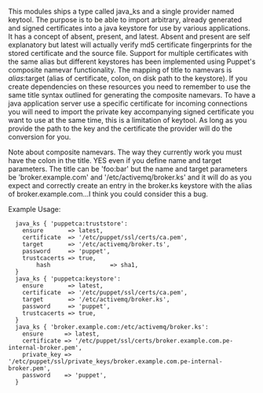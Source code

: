 This modules ships a type called java_ks and a single provider named keytool.  The purpose is to be able to import arbitrary, already generated and signed certificates into a java keystore for use by various applications.  It has a concept of absent, present, and latest.  Absent and present are self explanatory but latest will actually verify md5 certificate fingerprints for the stored certificate and the source file.  Support for multiple certificates with the same alias but different keystores has been implemented using Puppet's composite namevar functionality.  The mapping of title to namevars is $alias:$target (alias of certificate, colon, on disk path to the keystore).  If you create dependencies on these resources you need to remember to use the same title syntax outlined for generating the composite namevars.  To have a java application server use a specific certificate for incoming connections you will need to import the private key accompanying signed certificate you want to use at the same time, this is a limitation of keytool.  As long as you provide the path to the key and the certificate the provider will do the conversion for you.

Note about composite namevars.  The way they currently work you must have the colon in the title.  YES even if you define name and target parameters.  The title can be 'foo:bar' but the name and target parameters be 'broker.example.com' and '/etc/activemq/broker.ks' and it will do as you expect and correctly create an entry in the broker.ks keystore with the alias of broker.example.com...I think you could consider this a bug.

Example Usage:
```puppet
  java_ks { 'puppetca:truststore':
    ensure       => latest,
    certificate  => '/etc/puppet/ssl/certs/ca.pem',
    target       => '/etc/activemq/broker.ts',
    password     => 'puppet',
    trustcacerts => true,
		hash				 => sha1,
  }
  java_ks { 'puppetca:keystore':
    ensure       => latest,
    certificate  => '/etc/puppet/ssl/certs/ca.pem',
    target       => '/etc/activemq/broker.ks',
    password     => 'puppet',
    trustcacerts => true,
  }
  java_ks { 'broker.example.com:/etc/activemq/broker.ks':
    ensure      => latest,
    certificate => '/etc/puppet/ssl/certs/broker.example.com.pe-internal-broker.pem',
    private_key => '/etc/puppet/ssl/private_keys/broker.example.com.pe-internal-broker.pem',
    password    => 'puppet',
  }
```
